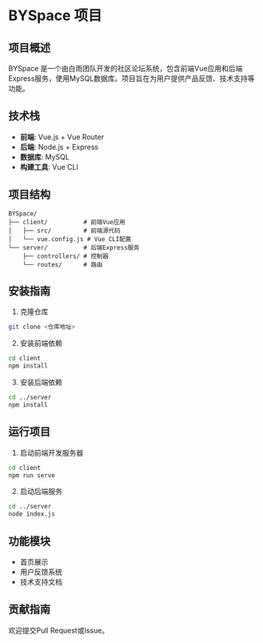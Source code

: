 # BYSpace 项目

## 项目概述
BYSpace 是一个由白雨团队开发的社区论坛系统，包含前端Vue应用和后端Express服务，使用MySQL数据库。项目旨在为用户提供产品反馈、技术支持等功能。

## 技术栈
- **前端**: Vue.js + Vue Router
- **后端**: Node.js + Express
- **数据库**: MySQL
- **构建工具**: Vue CLI

## 项目结构
```
BYSpace/
├── client/          # 前端Vue应用
│   ├── src/         # 前端源代码
│   └── vue.config.js # Vue CLI配置
└── server/          # 后端Express服务
    ├── controllers/ # 控制器
    └── routes/      # 路由
```

## 安装指南
1. 克隆仓库
```bash
git clone <仓库地址>
```

2. 安装前端依赖
```bash
cd client
npm install
```

3. 安装后端依赖
```bash
cd ../server
npm install
```

## 运行项目
1. 启动前端开发服务器
```bash
cd client
npm run serve
```

2. 启动后端服务
```bash
cd ../server
node index.js
```

## 功能模块
- 首页展示
- 用户反馈系统
- 技术支持文档

## 贡献指南
欢迎提交Pull Request或Issue。